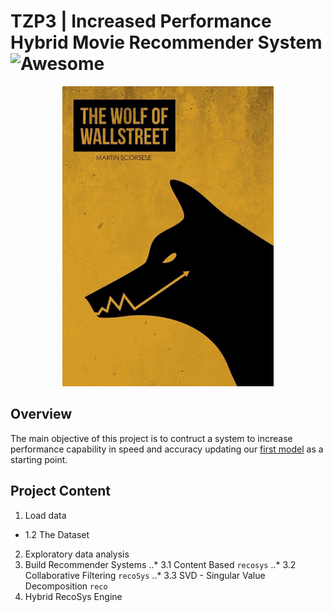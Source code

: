 # TZP3 | Increased Performance Hybrid Movie Recommender System ![Awesome](https://awesome.re/badge.svg)


<p align="center"> 
<img src="img/tzp3_img.gif">
</p>

## Overview 

The main objective of this project is to contruct a system to increase performance capability in speed and accuracy updating our [first model](https://columbia.bootcampcontent.com/Zee/movies_rec_project_3) as a starting point.

## Project Content
1. Load data
 - 1.2 The Dataset 
2. Exploratory data analysis
3. Build Recommender Systems
..* 3.1 Content Based `recosys` 
..* 3.2 Collaborative Filtering `recoSys`
..* 3.3 SVD - Singular Value Decomposition `reco`
4. Hybrid RecoSys Engine 

